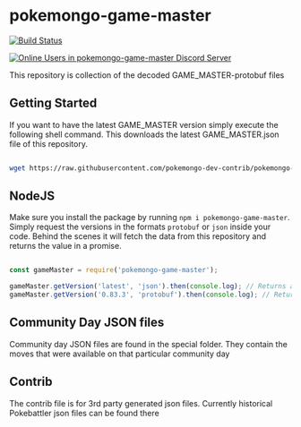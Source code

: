 ﻿# pokemongo-game-master

[![Build Status](https://travis-ci.org/pokemongo-dev-contrib/pokemongo-game-master.svg?branch=master)](https://travis-ci.org/pokemongo-dev-contrib/pokemongo-game-master)

[![Online Users in pokemongo-game-master Discord Server](https://discordapp.com/api/guilds/293741011665027073/embed.png)](https://discord.gg/ssVqwvX)

This repository is collection of the decoded GAME_MASTER-protobuf files

## Getting Started

If you want to have the latest GAME_MASTER version simply execute the following
shell command. This downloads the latest GAME_MASTER.json file of this repository.

```bash

wget https://raw.githubusercontent.com/pokemongo-dev-contrib/pokemongo-game-master/master/versions/latest/V2_GAME_MASTER.json

```

## NodeJS

Make sure you install the package by running `npm i pokemongo-game-master`.
Simply request the versions in the formats `protobuf` or `json` inside your code.
Behind the scenes it will fetch the data from this repository and returns
the value in a promise.

```JavaScript

const gameMaster = require('pokemongo-game-master');

gameMaster.getVersion('latest', 'json').then(console.log); // Returns as object: { itemTemplates: [ ... ], timestampMs: '1512514949791' }
gameMaster.getVersion('0.83.3', 'protobuf').then(console.log); // Returns the version 0.83.3 as string

```

## Community Day JSON files

Community day JSON files are found in the special folder. They contain
the moves that were available on that particular community day

## Contrib

The contrib file is for 3rd party generated json files. Currently historical
Pokebattler json files can be found there

